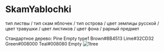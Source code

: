 # SkamYablochki
тип листвы / тип скам яблочек / тип острова / цвет землицы русской / цвет травушки / цвет листиков / цвет фона / рарный предмет



Стандартное дерево:
Pine Empty type1 Brown#8B4513 Lime#32CD32 Green#008000 Teal#008080 Empty
![1tree](https://user-images.githubusercontent.com/57021314/134776010-887d178e-3845-4b37-af77-a213e1f4b77a.png)
